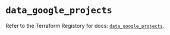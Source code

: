 # `data_google_projects`

Refer to the Terraform Registory for docs: [`data_google_projects`](https://registry.terraform.io/providers/hashicorp/google-beta/4.83.0/docs/data-sources/google_projects).
